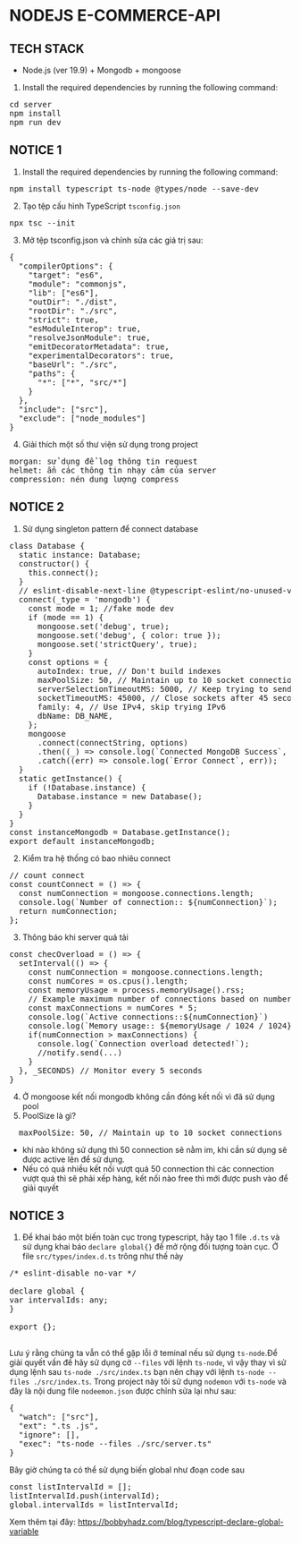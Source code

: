 # NODEJS E-COMMERCE-API

## TECH STACK

- Node.js (ver 19.9) + Mongodb + mongoose

1. Install the required dependencies by running the following command:
<pre>
cd server
npm install
npm run dev
</pre>

## NOTICE 1

1. Install the required dependencies by running the following command:
<pre>
npm install typescript ts-node @types/node --save-dev
</pre>
2. Tạo tệp cấu hình TypeScript `tsconfig.json`
<pre>
npx tsc --init
</pre>
3. Mở tệp tsconfig.json và chỉnh sửa các giá trị sau:
<pre>
{
  "compilerOptions": {
    "target": "es6",
    "module": "commonjs",
    "lib": ["es6"],
    "outDir": "./dist",
    "rootDir": "./src",
    "strict": true,
    "esModuleInterop": true,
    "resolveJsonModule": true,
    "emitDecoratorMetadata": true,
    "experimentalDecorators": true,
    "baseUrl": "./src",
    "paths": {
      "*": ["*", "src/*"]
    }
  },
  "include": ["src"],
  "exclude": ["node_modules"]
}
</pre>
4. Giải thích một số thư viện sử dụng trong project
<pre>
morgan: sử dụng để log thông tin request
helmet: ẩn các thông tin nhạy cảm của server
compression: nén dung lượng compress
</pre>

## NOTICE 2

1. Sử dụng singleton pattern để connect database
<pre>
class Database {
  static instance: Database;
  constructor() {
    this.connect();
  }
  // eslint-disable-next-line @typescript-eslint/no-unused-vars
  connect(_type = 'mongodb') {
    const mode = 1; //fake mode dev
    if (mode == 1) {
      mongoose.set('debug', true);
      mongoose.set('debug', { color: true });
      mongoose.set('strictQuery', true);
    }
    const options = {
      autoIndex: true, // Don't build indexes
      maxPoolSize: 50, // Maintain up to 10 socket connections
      serverSelectionTimeoutMS: 5000, // Keep trying to send operations for 5 seconds
      socketTimeoutMS: 45000, // Close sockets after 45 seconds of inactivity
      family: 4, // Use IPv4, skip trying IPv6
      dbName: DB_NAME,
    };
    mongoose
      .connect(connectString, options)
      .then((_) => console.log(`Connected MongoDB Success`, countConnect()))
      .catch((err) => console.log(`Error Connect`, err));
  }
  static getInstance() {
    if (!Database.instance) {
      Database.instance = new Database();
    }
  }
}
const instanceMongodb = Database.getInstance();
export default instanceMongodb;
</pre>

2. Kiểm tra hệ thống có bao nhiêu connect
<pre>
// count connect
const countConnect = () => {
  const numConnection = mongoose.connections.length;
  console.log(`Number of connection:: ${numConnection}`);
  return numConnection;
};
</pre>

3. Thông báo khi server quá tải
<pre>
const checOverload = () => {
  setInterval(() => {
    const numConnection = mongoose.connections.length;
    const numCores = os.cpus().length;
    const memoryUsage = process.memoryUsage().rss;
    // Example maximum number of connections based on number of cores
    const maxConnections = numCores * 5;
    console.log(`Active connections::${numConnection}`)
    console.log(`Memory usage:: ${memoryUsage / 1024 / 1024}MB`)
    if(numConnection > maxConnections) {
      console.log(`Connection overload detected!`);
      //notify.send(...)
    }
  }, _SECONDS) // Monitor every 5 seconds
}
</pre>

4. Ở mongoose kết nối mongodb không cần đóng kết nối vì đã sử dụng pool
5. PoolSize là gì?
<pre>
  maxPoolSize: 50, // Maintain up to 10 socket connections
</pre>

- khi nào không sử dụng thì 50 connection sẽ nằm im, khi cần sử dụng sẽ được active lên để sử dụng.
- Nếu có quá nhiều kết nối vượt quá 50 connection thì các connection vượt quá thì sẽ phải xếp hàng,
  kết nối nào free thì mới được push vào để giải quyết

## NOTICE 3

1. Để khai báo một biến toàn cục trong typescript, hãy tạo 1 file `.d.ts` và sử dụng khai báo `declare global{}` để mở rộng đối tượng toàn cục.
Ở file `src/types/index.d.ts` trông như thế này
<pre>
/* eslint-disable no-var */

declare global {
var intervalIds: any;
}

export {};

</pre>

Lưu ý rằng chúng ta vẫn có thể gặp lỗi ở teminal nếu sử dụng `ts-node`.Để giải quyết vấn đề hãy sử dụng cờ `--files` với lệnh `ts-node`, vì vậy thay vì sử dụng lệnh sau
`ts-node ./src/index.ts` bạn nên chạy với lệnh `ts-node --files ./src/index.ts`.
Trong project này tôi sử dụng `nodemon` với `ts-node` và đây là nội dung file `nodeemon.json` được chỉnh sửa lại như sau:

<pre>
{
  "watch": ["src"],
  "ext": ".ts .js",
  "ignore": [],
  "exec": "ts-node --files ./src/server.ts"
}
</pre>

Bây giờ chúng ta có thể sử dụng biến global như đoạn code sau

<pre>
const listIntervalId = [];
listIntervalId.push(intervalId);
global.intervalIds = listIntervalId;
</pre>

Xem thêm tại đây: https://bobbyhadz.com/blog/typescript-declare-global-variable
